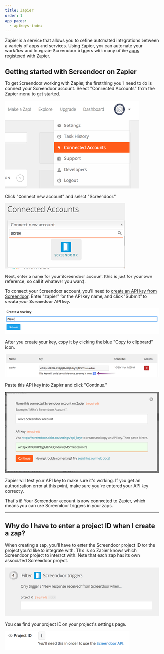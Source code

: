 ```yaml
---
title: Zapier
order: 1
app_pages:
  - apikeys-index
---
```


Zapier is a service that allows you to define automated integrations between a variety of apps and services. Using Zapier, you can automate your workflow and integrate Screendoor triggers with many of the [apps](https://zapier.com/zapbook/) registered with Zapier.

## Getting started with Screendoor on Zapier

To get Screendoor working with Zapier, the first thing you'll need to do is connect your Screendoor account. Select "Connected Accounts" from the Zapier menu to get started.

![connected accounts](../images/screenshot_connected_accounts.png)

Click "Connect new account" and select "Screendoor."

![connect account](../images/screenshot_connect_account.png)

Next, enter a name for your Screendoor account (this is just for your own reference, so call it whatever you want).

To connect your Screendoor account, you'll need to [create an API key from Screendoor](https://screendoor.dobt.co/settings/api_keys). Enter "zapier" for the API key name, and click "Submit" to create your Screendoor API key.

![create api key](../images/screenshot_create_api_key.png)

After you create your key, copy it by clicking the blue "Copy to clipboard" icon.

![copy api key](../images/screenshot_copy_api_key.png)

Paste this API key into Zapier and click "Continue."

![paste api key](../images/screenshot_paste_api_key.png)

Zapier will test your API key to make sure it's working. If you get an authorization error at this point, make sure you've entered your API key correctly.

That's it! Your Screendoor account is now connected to Zapier, which means you can use Screendoor triggers in your zaps.

---

## Why do I have to enter a project ID when I create a zap?

When creating a zap, you'll have to enter the Screendoor project ID for the project you'd like to integrate with. This is so Zapier knows which Screendoor project to interact with. Note that each zap has its own associated Screendoor project.

![zapier project id](../images/screenshot_zapier_project_id.png)

You can find your project ID on your project's settings page.

![screendoor project id](../images/screenshot_project_id.png)
